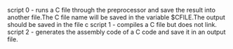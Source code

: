 script 0 - runs a C file through the preprocessor and save the result into another file.The C file name will be saved in the variable $CFILE.The output should be saved in the file c
script 1 - compiles a C file but does not link.
script 2 - generates the assembly code of a C code and save it in an output file.
